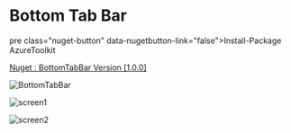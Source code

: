 # Bottom Tab Bar

pre class="nuget-button" data-nugetbutton-link="false">Install-Package AzureToolkit</pre>

[Nuget : BottomTabBar Version [1.0.0]](https://www.nuget.org/packages/BottomTabBar/)

![BottomTabBar](https://user-images.githubusercontent.com/48187633/75604467-de89fe80-5afe-11ea-84a8-738c94c8cfc6.gif)

![screen1](https://user-images.githubusercontent.com/48187633/73193926-5b693780-4151-11ea-8328-9973ef7ce855.png)

![screen2](https://user-images.githubusercontent.com/48187633/73193972-6de37100-4151-11ea-873a-26e8e12301f2.png)
